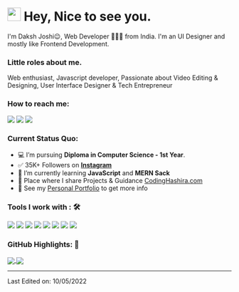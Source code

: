 <h1><img src="https://emojis.slackmojis.com/emojis/images/1531849430/4246/blob-sunglasses.gif?1531849430" width="30"/> Hey, Nice to see you.</h1>

I'm Daksh Joshi😉, Web Developer 👨🏻‍💻 from India. I'm an UI Designer and mostly like Frontend Development.

### Little roles about me.
Web enthusiast, Javascript developer, Passionate about Video Editing & Designing, User Interface Designer & Tech Entrepreneur

### How to reach me: 
<a href="mailto: dakshcoodes@gmail.com">
<img src="https://img.shields.io/badge/-dakshcoodes%40gmail.com-7B83EB?&style=for-the-badge&logo=Microsoft-outlook&logoColor=white" ></a>  <a  href="https://www.instagram.com/dakshcodes/">   <img src="https://img.shields.io/badge/@dakshcodes_-%23E4405F.svg?&style=for-the-badge&logo=instagram&logoColor=white"></a>  </a>  <a  href="https://www.dakshjoshi.com/"><img src="https://img.shields.io/badge/dakshjoshi.com-%2312100E.svg?&style=for-the-badge&logo=safari&logoColor=white"></a>

### Current Status Quo:

- 💻 I’m pursuing <strong>Diploma in Computer Science - 1st Year</strong>.
- ✅ 35K+ Followers on <strong>[Instagram](https://instagram.com/CodingHashira)</strong>
- 🌱 I’m currently learning <strong>JavaScript</strong> and <strong>MERN Sack</strong>
- 💜 Place where I share Projects & Guidance [CodingHashira.com](https://codinghashira.com)
- 👀 See my [Personal Portfolio](https://www.dakshjoshi.com) to get more info

### Tools I work with : 🛠

<img src="https://img.shields.io/badge/javascript%20-%23323330.svg?&style=for-the-badge&logo=javascript&logoColor=%23F7DF1E">  <img src="https://img.shields.io/badge/React%20-%23323330.svg?&style=for-the-badge&logo=react&logoColor=%0AA1DD">  <img src="https://img.shields.io/badge/Wordpress%20-%23323330.svg?&style=for-the-badge&logo=wordpress&logoColor=%2155CD"> <img src="https://img.shields.io/badge/git%20-%23F05032.svg?&style=for-the-badge&logo=git&logoColor=white"/>   <img src="http://img.shields.io/badge/-VS%20Code-000000?style=for-the-badge&logo=Visual-studio-code&logoColor=blue">  <img src="https://img.shields.io/badge/AdobeXD%20-%23323330.svg?&style=for-the-badge&logo=adobexd&logoColor=%0AA1DD">  <img src="https://img.shields.io/badge/Figma%20-%23323330.svg?&style=for-the-badge&logo=figma&logoColor=%0AA1DD"> <img src="https://img.shields.io/badge/Notion%20-%23323330.svg?&style=for-the-badge&logo=notion&logoColor=%0AA1DD">


### GitHub Highlights: :blossom:
<a href="">
  <img align="center" src="https://github-readme-stats.vercel.app/api/top-langs/?username=dakshftw&langs_count=8&layout=compact&theme=material-palenight&hide=html,Tcl" />
</a>
<a href="">
  <img align="center" src="http://github-readme-streak-stats.herokuapp.com?user=dakshftw&theme=material-palenight"/>
</a>


-----

Last Edited on: 10/05/2022
